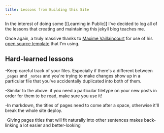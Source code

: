 ```yaml
---
title: Lessons from Building this Site
---
```

In the interest of doing some [[Learning in Public]] I've decided to log all of the lessons that creating and maintaining this jekyll blog teaches me.

Once again, a truly massive thanks to [Maxime Vaillaincourt](https://maximevaillancourt.com/) for use of his [open source template](https://github.com/maximevaillancourt/digital-garden-jekyll-template) that I'm using.

## Hard-learned lessons

-Keep careful track of your files. Especially if there's a different between `_pages` and `_notes` and you're trying to make changes show up in a particular file that you've accidentally duplicated into both of them.

-Similar to the above: if you need a particular filetype on your new posts in order for them to be read, make sure you use it!

-In markdown, the titles of pages need to come after a space, otherwise it'll break the whole site deploy.

-Giving pages titles that will fit naturally into other sentences makes back-linking a lot easier and better-looking